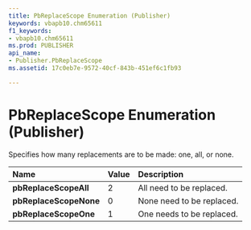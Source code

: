 ```yaml
---
title: PbReplaceScope Enumeration (Publisher)
keywords: vbapb10.chm65611
f1_keywords:
- vbapb10.chm65611
ms.prod: PUBLISHER
api_name:
- Publisher.PbReplaceScope
ms.assetid: 17c0eb7e-9572-40cf-843b-451ef6c1fb93

---
```



# PbReplaceScope Enumeration (Publisher)

Specifies how many replacements are to be made: one, all, or none. 



|**Name**|**Value**|**Description**|
|:-----|:-----|:-----|
| **pbReplaceScopeAll**|2|All need to be replaced.|
| **pbReplaceScopeNone**|0|None need to be replaced.|
| **pbReplaceScopeOne**|1|One needs to be replaced.|


